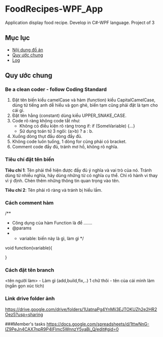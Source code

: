 # FoodRecipes-WPF_App
Application display food recipe. Develop in C#-WPF language. Project of 3


## Mục lục
- [Nội dung đồ án](#nội-dung-đồ-án)
- [Quy ước chung](#quy-ước-chung)
- [Log](#log)

## Quy ước chung

### Be a clean coder - follow Coding Standard

1. Đặt tên biến kiểu camelCase và hàm (function) kiểu CapitalCamelCase, dùng từ tiếng anh dễ hiểu và gọn ghẻ, biến tạm cũng phải đặt là tạm cho cái gì.
2. Đặt tên hằng (constant) dùng kiểu UPPER_SNAKE_CASE.
3. Code rõ ràng không code tắt như:
	- Không có điều kiện rõ ràng trong if: if (SomeVariable) {...}
	- Sử dụng toán tử 3 ngôi: (a>b) ? a : b.
4. Xuống dòng thụt đầu dòng đầy đủ.
5. Không code luôn tuồng, 1 dòng for cũng phải có bracket.
6. Comment code đầy đủ, tránh mơ hồ, không rõ nghĩa.<br />

### Tiêu chí đặt tên biến
  **Tiêu chí 1**: Tên phải thể hiện được đầy đủ ý nghĩa và vai trò của nó. 
Tránh dùng từ nhiều nghĩa, hãy dùng những từ có nghĩa cụ thể. 
Chỉ rõ hành vi thay vì ý định. 
Chèn thêm những thông tin quan trọng vào tên.

  **Tiêu chí 2**: Tên phải rõ ràng và tránh bị hiểu lầm.
  
### Cách comment hàm
/**
 * Công dụng của hàm Function là để .......
 * @params
 * - variable: biến này là gì, làm gì
 */

void function(variable){

}

### Cách đặt tên branch 
<tên người làm> - Làm gì (add,build,fix,..) 1 chữ thôi - tên của cái mình làm (ngắn gọn xúc tích) 
### Link drive folder ảnh
https://drive.google.com/drive/folders/1UatnaPg4YnMli3EJTOKUZh2e2HR2Oez5?usp=sharing


###Member's tasks
https://docs.google.com/spreadsheets/d/1ttwNnG-IZ9PeJn4CAX7npR9P4IFlmc5WnnzY5yaBj_Q/edit#gid=0

